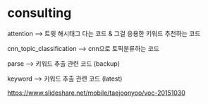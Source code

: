 # consulting

attention --> 트윗 해시태그 다는 코드 & 그걸 응용한 키워드 추천하는 코드

cnn_topic_classification --> cnn으로 토픽분류하는 코드

parse --> 키워드 추출 관련 코드 (backup)

keyword --> 키워드 추출 관련 코드 (latest)

https://www.slideshare.net/mobile/taejoonyoo/voc-20151030

